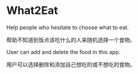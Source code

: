# What2Eat
Help people who hesitate to choose what to eat.

帮助不知道到饭点该吃什么的人来随机选择一个食物。

User can add and delete the food in this app.

用户可以选择删除和添加自己想吃的或不想吃的食物。

